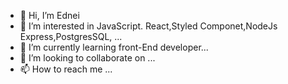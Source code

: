 - 👋 Hi, I’m  Ednei
- 👀 I’m interested in JavaScript. React,Styled Componet,NodeJs Express,PostgresSQL, ...
- 🌱 I’m currently learning front-End developer...
- 💞️ I’m looking to collaborate on ...
- 📫 How to reach me ...

<!---
Edy-ux/Edy-ux is a ✨ special ✨ repository because its `README.md` (this file) appears on your GitHub profile.
You can click the Preview link to take a look at your changes.
--->
